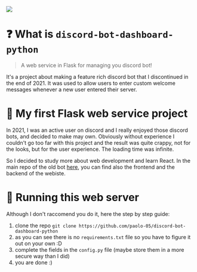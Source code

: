 <img src="https://skillicons.dev/icons?i=python,flask,discord,html,js,css,bootstrap" />


# ❓ What is `discord-bot-dashboard-python`

> A web service in Flask for managing you discord bot!

It's a project about making a feature rich discord bot that I discontinued in the end of 2021. It was used to allow users to enter custom welcome messages whenever a new user entered their server.

# 🎯 My first Flask web service project

In 2021, I was an active user on discord and I really enjoyed those discord bots, and decided to make may own. Obviously without experience I couldn't go too far with this project and the result was quite crappy, not for the looks, but for the user experience. The loading time was infinite.

So I decided to study more about web development and learn React. In the main repo of the old bot [here](https://github.com/paolo-05/xgn-bot/), you can find also the frontend and the backend of the webiste.

# 🚧 Running this web server

Although I don't raccomend you do it, here the step by step guide:

1. clone the repo ```git clone https://github.com/paolo-05/discord-bot-dashboard-python```
2. as you can see there is no `requirements.txt` file so you have to figure it out on your own :D
3. complete the fields in the `config.py` file (maybe store them in a more secure way than I did)
4. you are done :) 
